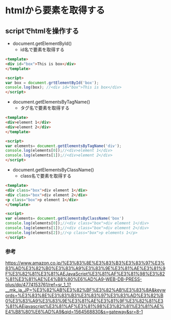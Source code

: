 # htmlから要素を取得する

## scriptでhtmlを操作する

- document.getElementById()
    - id名で要素を取得する 

```html
<template>
<div id="box">This is box</div>
</template>

<script>
var box = document.grtElementById('box');
console.log(box); //<div id="box">This is box</div>
</script>
```

- document.getElementsByTagName()
    - タグ名で要素を取得する

```html
<template>
<div>element 1</div>
<div>element 2</div>
</template>

<script>
var elements= document.getElementsByTagName('div');
console.log(elements[0]);//<div>element 1</div>
console.log(elements[1]);//<div>element 2</div>
</script>
```

- document.getElementsByClassName()
    - class名で要素を取得する

```html
<template>
<div class="box">div element 1</div>
<div class="box">div element 2</div>
<p class="box">p element 1</div>
</template>

<script>
var elements= document.getElementsByClassName('box')
console.log(elements[0]);//<div class="box">div element 1</div>
console.log(elements[1]);//<div class="box">div element 2</div>
console.log(elements[2]);//<p class="box">p elements 1</p>
</script>
```

### 参考

https://www.amazon.co.jp/%E3%83%8E%E3%83%B3%E3%83%97%E3%83%AD%E3%82%B0%E3%83%A9%E3%83%9E%E3%81%AE%E3%81%9F%E3%82%81%E3%81%AEJavaScript%E3%81%AF%E3%81%98%E3%82%81%E3%81%AE%E4%B8%80%E6%AD%A9-WEB-DB-PRESS-plus/dp/4774153761/ref=sr_1_1?__mk_ja_JP=%E3%82%AB%E3%82%BF%E3%82%AB%E3%83%8A&keywords=%E3%83%8E%E3%83%B3%E3%83%97%E3%83%AD%E3%82%B0%E3%83%A9%E3%83%9E%E3%81%AE%E3%81%9F%E3%82%81%E3%81%AEjavascript%E3%81%AF%E3%81%98%E3%82%81%E3%81%AE%E4%B8%80%E6%AD%A9&qid=1564568830&s=gateway&sr=8-1